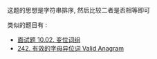 这题的思想是字符串排序, 然后比较二者是否相等即可

类似的题目有 :
- [面试题 10.02. 变位词组](https://leetcode-cn.com/problems/group-anagrams-lcci/)
- [242. 有效的字母异位词 Valid Anagram](https://leetcode-cn.com/problems/valid-anagram/)
